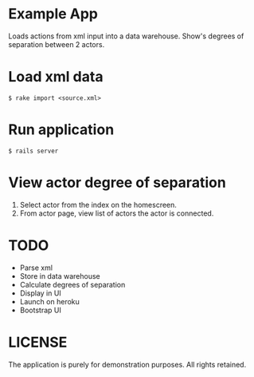 # Example App

Loads actions from xml input into a data warehouse. Show's degrees of separation between 2 actors.

# Load xml data

    $ rake import <source.xml>

# Run application

    $ rails server

# View actor degree of separation

1. Select actor from the index on the homescreen.
2. From actor page, view list of actors the actor is connected.

# TODO

- Parse xml
- Store in data warehouse
- Calculate degrees of separation
- Display in UI
- Launch on heroku
- Bootstrap UI


# LICENSE

The application is purely for demonstration purposes. All rights retained.
